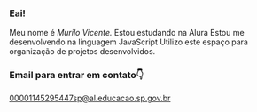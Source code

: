### Eai!
Meu nome é *Murilo Vicente.*
Estou estudando na Alura
Estou me desenvolvendo na linguagem JavaScript
Utilizo este espaço para organização de projetos desenvolvidos.
### Email para entrar em contato👇
00001145295447sp@al.educacao.sp.gov.br
